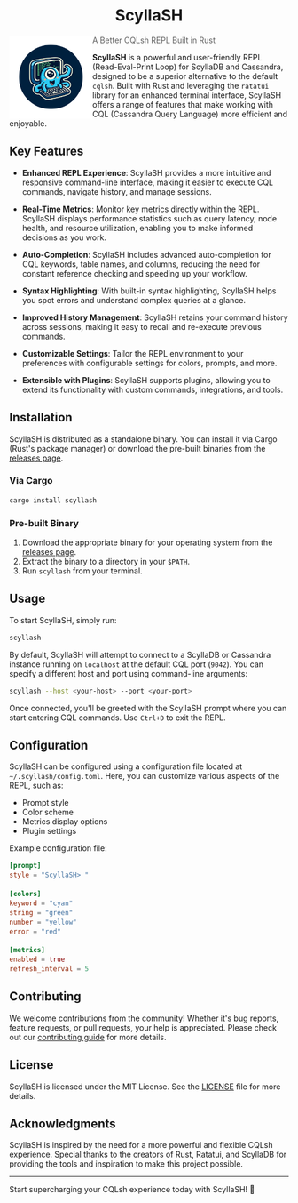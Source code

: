 <h1 align="center"> ScyllaSH </h1>

<img src="./.github/assets/logo.png" width=150 align="left" />

> A Better CQLsh REPL Built in Rust

**ScyllaSH** is a powerful and user-friendly REPL (Read-Eval-Print Loop) for ScyllaDB and Cassandra, designed to be a superior alternative to the default `cqlsh`. Built with Rust and leveraging the `ratatui` library for an enhanced terminal interface, ScyllaSH offers a range of features that make working with CQL (Cassandra Query Language) more efficient and enjoyable.

## Key Features

- **Enhanced REPL Experience**: ScyllaSH provides a more intuitive and responsive command-line interface, making it easier to execute CQL commands, navigate history, and manage sessions.

- **Real-Time Metrics**: Monitor key metrics directly within the REPL. ScyllaSH displays performance statistics such as query latency, node health, and resource utilization, enabling you to make informed decisions as you work.

- **Auto-Completion**: ScyllaSH includes advanced auto-completion for CQL keywords, table names, and columns, reducing the need for constant reference checking and speeding up your workflow.

- **Syntax Highlighting**: With built-in syntax highlighting, ScyllaSH helps you spot errors and understand complex queries at a glance.

- **Improved History Management**: ScyllaSH retains your command history across sessions, making it easy to recall and re-execute previous commands.

- **Customizable Settings**: Tailor the REPL environment to your preferences with configurable settings for colors, prompts, and more.

- **Extensible with Plugins**: ScyllaSH supports plugins, allowing you to extend its functionality with custom commands, integrations, and tools.

## Installation

ScyllaSH is distributed as a standalone binary. You can install it via Cargo (Rust's package manager) or download the pre-built binaries from the [releases page](https://github.com/your-repo/ScyllaSH/releases).

### Via Cargo

```bash
cargo install scyllash
```

### Pre-built Binary

1. Download the appropriate binary for your operating system from the [releases page](https://github.com/your-repo/ScyllaSH/releases).
2. Extract the binary to a directory in your `$PATH`.
3. Run `scyllash` from your terminal.

## Usage

To start ScyllaSH, simply run:

```bash
scyllash
```

By default, ScyllaSH will attempt to connect to a ScyllaDB or Cassandra instance running on `localhost` at the default CQL port (`9042`). You can specify a different host and port using command-line arguments:

```bash
scyllash --host <your-host> --port <your-port>
```

Once connected, you'll be greeted with the ScyllaSH prompt where you can start entering CQL commands. Use `Ctrl+D` to exit the REPL.

## Configuration

ScyllaSH can be configured using a configuration file located at `~/.scyllash/config.toml`. Here, you can customize various aspects of the REPL, such as:

- Prompt style
- Color scheme
- Metrics display options
- Plugin settings

Example configuration file:

```toml
[prompt]
style = "ScyllaSH> "

[colors]
keyword = "cyan"
string = "green"
number = "yellow"
error = "red"

[metrics]
enabled = true
refresh_interval = 5
```

## Contributing

We welcome contributions from the community! Whether it's bug reports, feature requests, or pull requests, your help is appreciated. Please check out our [contributing guide](CONTRIBUTING.md) for more details.

## License

ScyllaSH is licensed under the MIT License. See the [LICENSE](LICENSE) file for more details.

## Acknowledgments

ScyllaSH is inspired by the need for a more powerful and flexible CQLsh experience. Special thanks to the creators of Rust, Ratatui, and ScyllaDB for providing the tools and inspiration to make this project possible.

---

Start supercharging your CQLsh experience today with ScyllaSH! 🚀
